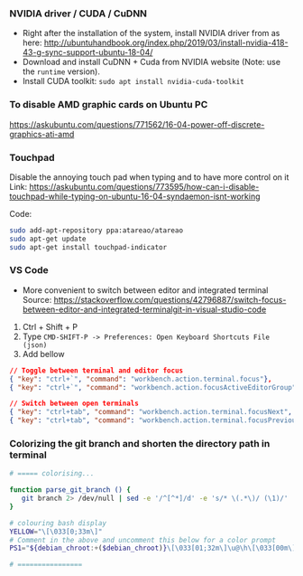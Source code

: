 ### NVIDIA driver / CUDA / CuDNN
* Right after the installation of the system, install NVIDIA driver from as here: http://ubuntuhandbook.org/index.php/2019/03/install-nvidia-418-43-g-sync-support-ubuntu-18-04/
* Download and install CuDNN + Cuda from NVIDIA website (Note: use the `runtime` version).
* Install CUDA toolkit: `sudo apt install nvidia-cuda-toolkit`

### To disable AMD graphic cards on Ubuntu PC
https://askubuntu.com/questions/771562/16-04-power-off-discrete-graphics-ati-amd

### Touchpad
Disable the annoying touch pad when typing and to have more control on it
Link: https://askubuntu.com/questions/773595/how-can-i-disable-touchpad-while-typing-on-ubuntu-16-04-syndaemon-isnt-working

Code:
```bash
sudo add-apt-repository ppa:atareao/atareao
sudo apt-get update
sudo apt-get install touchpad-indicator
```

### VS Code
* More convenient to switch between editor and integrated terminal
Source: https://stackoverflow.com/questions/42796887/switch-focus-between-editor-and-integrated-terminalgit-in-visual-studio-code
1) Ctrl + Shift + P
2) Type `CMD-SHIFT-P -> Preferences: Open Keyboard Shortcuts File (json)`
3) Add bellow
```json
// Toggle between terminal and editor focus
{ "key": "ctrl+`", "command": "workbench.action.terminal.focus"},
{ "key": "ctrl+`", "command": "workbench.action.focusActiveEditorGroup", "when": "terminalFocus"}

// Switch between open terminals
{ "key": "ctrl+tab", "command": "workbench.action.terminal.focusNext", "when": "terminalFocus" },
{ "key": "ctrl+tab", "command": "workbench.action.terminal.focusPrevious", "when": "terminalFocus" }
```

### Colorizing the git branch and shorten the directory path in terminal
```bash
# ===== colorising...

function parse_git_branch () {
   git branch 2> /dev/null | sed -e '/^[^*]/d' -e 's/* \(.*\)/ (\1)/'
}

# colouring bash display
YELLOW="\[\033[0;33m\]"
# Comment in the above and uncomment this below for a color prompt
PS1="${debian_chroot:+($debian_chroot)}\[\033[01;32m\]\u@\h\[\033[00m\]:\[\033[01;34m\]\W$YELLOW\$(parse_git_branch)\[\033[00m\]\$ "

# ================
```
